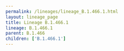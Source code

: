 ```yaml
---
permalink: /lineages/lineage_B.1.466.1.html
layout: lineage_page
title: Lineage B.1.466.1
lineage: B.1.466.1
parent: B.1.466
children: ['B.1.466.1']
---
```

